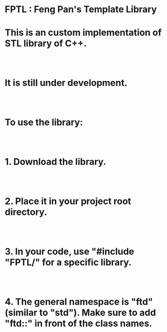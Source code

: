 <h1>FPTL : Feng Pan's Template Library<h1>
<div><p>This is an custom implementation of STL library of C++. </p><br>
<p>It is still under development.</p><br>
<p>To use the library:</p><br>
<p>1. Download the library.</p><br>
<p>2. Place it in your project root directory.</p><br>
<p>3. In your code, use "#include "FPTL/<library_name>" for a specific library.</p><br>
<p>4. The general namespace is "ftd" (similar to "std"). Make sure to add "ftd::" in front of the class names.</p><br>
</div>
